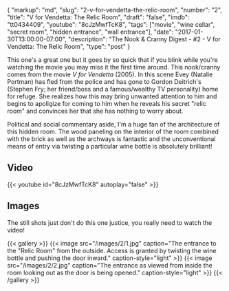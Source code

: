{
    "markup":       "md",
    "slug":         "2-v-for-vendetta-the-relic-room",
    "number":       "2",
    "title":        "V for Vendetta: The Relic Room",
    "draft":        "false",
    "imdb":         "tt0434409",
    "youtube":      "8cJzMwfTcK8",
    "tags":         ["movie", "wine cellar", "secret room", "hidden entrance", "wall entrance"],
    "date":         "2017-01-30T13:00:00-07:00",
    "description":  "The Nook & Cranny Digest - #2 - V for Vendetta: The Relic Room",
    "type":         "post"
}

This one's a great one but it goes by so quick that if you blink while you're
watching the movie you may miss it the first time around. This nook/cranny
comes from the movie *V for Vendetta* (2005). In this scene Evey (Natalie Portman)
has fled from the police and has gone to Gordon Deitrich's (Stephen Fry; her
friend/boss and a famous/wealthy TV personality) home for refuge. She realizes
how this may bring unwanted attention to him and begins to apoligize for coming
to him when he reveals his secret "relic room" and convinces her that she has
nothing to worry about.

Political and social commentary aside, I'm a huge fan of the architecture of
this hidden room. The wood paneling on the interior of the room combined with
the brick as well as the archways is fantastic and the unconventional means of
entry via twisting a particular wine bottle is absolutely brilliant!

## Video

{{< youtube id="8cJzMwfTcK8" autoplay="false"  >}}

## Images

The still shots just don't do this one justice, you really need to watch the video!

{{< gallery >}}
    {{< image src="/images/2/1.jpg" caption="The entrance to the \"Relic Room\" from the outside. Access is granted by twisting the wine bottle and pushing the door inward." caption-style="light" >}}
    {{< image src="/images/2/2.jpg" caption="The entrance as viewed from inside the room looking out as the door is being opened." caption-style="light" >}}
{{< /gallery >}}
